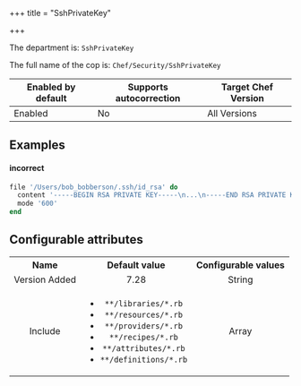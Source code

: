 +++
title = "SshPrivateKey"

+++

<!-- This content is automatically generated. See https://github.com/chef/chef-web-docs/blob/main/generated/README.md -->

The department is: `SshPrivateKey`

The full name of the cop is: `Chef/Security/SshPrivateKey`

| Enabled by default | Supports autocorrection | Target Chef Version |
| --- | --- | --- |
| Enabled | No | All Versions |

## Examples


#### incorrect

```ruby
file '/Users/bob_bobberson/.ssh/id_rsa' do
  content '-----BEGIN RSA PRIVATE KEY-----\n...\n-----END RSA PRIVATE KEY-----'
  mode '600'
end
```

## Configurable attributes

<table>
<tbody><tr>
<th>Name</th>
<th>Default value</th>
<th>Configurable values</th>
</tr>
<tr>
<td style="text-align:center">Version Added</td>
<td style="text-align:center">7.28</td>
<td style="text-align:center">String</td>
</tr>
<tr><td style="text-align:center">Include</td>
<td style="text-align:center"><ul>
<li><code>**/libraries/*.rb</code></li>
<li><code>**/resources/*.rb</code></li>
<li><code>**/providers/*.rb</code></li>
<li><code>**/recipes/*.rb</code></li>
<li><code>**/attributes/*.rb</code></li>
<li><code>**/definitions/*.rb</code></li>
</ul>
</td>
<td style="text-align:center">Array</td>
</tr></tbody></table>
